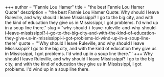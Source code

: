 +++
author = "Fannie Lou Hamer"
title = "the best Fannie Lou Hamer Quote"
description = "the best Fannie Lou Hamer Quote: Why should I leave Ruleville, and why should I leave Mississippi? I go to the big city, and with the kind of education they give us in Mississippi, I got problems. I'd wind up in a soup line there."
slug = "why-should-i-leave-ruleville-and-why-should-i-leave-mississippi?-i-go-to-the-big-city-and-with-the-kind-of-education-they-give-us-in-mississippi-i-got-problems-id-wind-up-in-a-soup-line-there"
quote = '''Why should I leave Ruleville, and why should I leave Mississippi? I go to the big city, and with the kind of education they give us in Mississippi, I got problems. I'd wind up in a soup line there.'''
+++
Why should I leave Ruleville, and why should I leave Mississippi? I go to the big city, and with the kind of education they give us in Mississippi, I got problems. I'd wind up in a soup line there.

